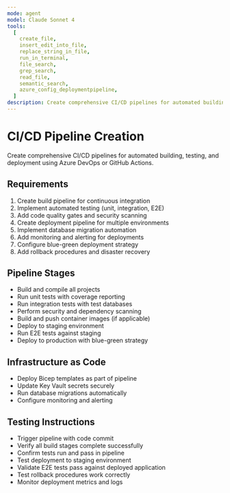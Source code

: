 ```yaml
---
mode: agent
model: Claude Sonnet 4
tools:
  [
    create_file,
    insert_edit_into_file,
    replace_string_in_file,
    run_in_terminal,
    file_search,
    grep_search,
    read_file,
    semantic_search,
    azure_config_deploymentpipeline,
  ]
description: Create comprehensive CI/CD pipelines for automated building, testing, and deployment
---
```


# CI/CD Pipeline Creation

Create comprehensive CI/CD pipelines for automated building, testing, and deployment using Azure DevOps or GitHub Actions.

## Requirements

1. Create build pipeline for continuous integration
2. Implement automated testing (unit, integration, E2E)
3. Add code quality gates and security scanning
4. Create deployment pipeline for multiple environments
5. Implement database migration automation
6. Add monitoring and alerting for deployments
7. Configure blue-green deployment strategy
8. Add rollback procedures and disaster recovery

## Pipeline Stages

- Build and compile all projects
- Run unit tests with coverage reporting
- Run integration tests with test databases
- Perform security and dependency scanning
- Build and push container images (if applicable)
- Deploy to staging environment
- Run E2E tests against staging
- Deploy to production with blue-green strategy

## Infrastructure as Code

- Deploy Bicep templates as part of pipeline
- Update Key Vault secrets securely
- Run database migrations automatically
- Configure monitoring and alerting

## Testing Instructions

- Trigger pipeline with code commit
- Verify all build stages complete successfully
- Confirm tests run and pass in pipeline
- Test deployment to staging environment
- Validate E2E tests pass against deployed application
- Test rollback procedures work correctly
- Monitor deployment metrics and logs
